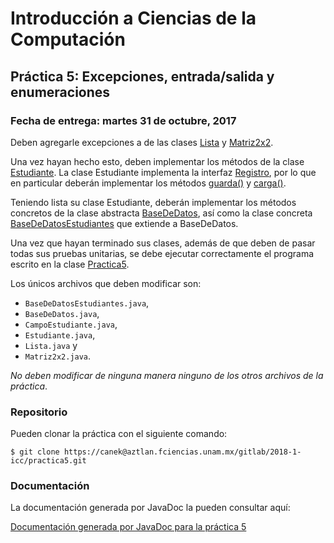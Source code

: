 Introducción a Ciencias de la Computación
=========================================

Práctica 5: Excepciones, entrada/salida y enumeraciones
-------------------------------------------------------

### Fecha de entrega: martes 31 de octubre, 2017

Deben agregarle excepciones a de las clases
[Lista](https://aztlan.fciencias.unam.mx/gitlab/2018-1-icc/practica5/blob/master/src/mx/unam/ciencias/icc/Lista.java)
y
[Matriz2x2](https://aztlan.fciencias.unam.mx/gitlab/2018-1-icc/practica5/blob/master/src/mx/unam/ciencias/icc/Matriz2x2.java).

Una vez hayan hecho esto, deben implementar los métodos de la clase
[Estudiante](https://aztlan.fciencias.unam.mx/gitlab/2018-1-icc/practica5/blob/master/src/mx/unam/ciencias/icc/Estudiante.java).
La clase Estudiante implementa la interfaz
[Registro](https://aztlan.fciencias.unam.mx/gitlab/2018-1-icc/practica5/blob/master/src/mx/unam/ciencias/icc/Registro.java),
por lo que en particular deberán implementar los métodos
[guarda()](https://aztlan.fciencias.unam.mx/gitlab/2018-1-icc/practica5/blob/master/src/mx/unam/ciencias/icc/Estudiante.java#L126)
y
[carga()](https://aztlan.fciencias.unam.mx/gitlab/2018-1-icc/practica5/blob/master/src/mx/unam/ciencias/icc/Estudiante.java#L135).

Teniendo lista su clase Estudiante, deberán implementar los métodos concretos de
la clase abstracta
[BaseDeDatos](https://aztlan.fciencias.unam.mx/gitlab/2018-1-icc/practica5/blob/master/src/mx/unam/ciencias/icc/BaseDeDatos.java),
así como la clase concreta
[BaseDeDatosEstudiantes](https://aztlan.fciencias.unam.mx/gitlab/2018-1-icc/practica5/blob/master/src/mx/unam/ciencias/icc/BaseDeDatosEstudiantes.java)
que extiende a BaseDeDatos.

Una vez que hayan terminado sus clases, además de que deben de pasar todas sus
pruebas unitarias, se debe ejecutar correctamente el programa escrito en la clase
[Practica5](https://aztlan.fciencias.unam.mx/gitlab/2018-1-icc/practica5/blob/master/src/mx/unam/ciencias/icc/Practica5.java).

Los únicos archivos que deben modificar son:

* `BaseDeDatosEstudiantes.java`,
* `BaseDeDatos.java`,
* `CampoEstudiante.java`,
* `Estudiante.java`,
* `Lista.java` y
* `Matriz2x2.java`.

*No deben modificar de ninguna manera ninguno de los otros archivos de la
práctica*.

### Repositorio

Pueden clonar la práctica con el siguiente comando:

```shell
$ git clone https://canek@aztlan.fciencias.unam.mx/gitlab/2018-1-icc/practica5.git
```

### Documentación

La documentación generada por JavaDoc la pueden consultar aquí:

[Documentación generada por JavaDoc para la práctica 5](https://aztlan.fciencias.unam.mx/~canek/2018-1-icc/practica5/)
